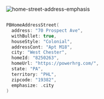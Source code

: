 ![home-street-address-emphasis](https://github.com/powerhome/playbook/assets/92755007/338ed5f9-7e06-4e4c-b71e-d0a348f7a6d6)

```swift

PBHomeAddressStreet(
  address: "70 Prospect Ave",
  withBullet: true,
  houseStyle: "Colonial",
  addressCont: "Apt M18",
  city: "West Chester",
  homeId: "8250263",
  homeUrl: "https://powerhrg.com/",
  state: "PA",
  territory: "PHL",
  zipcode: "19382",
  emphasize: .city
)

```
